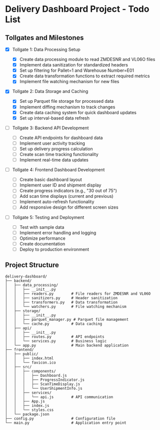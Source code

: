 # Delivery Dashboard Project - Todo List

## Tollgates and Milestones

- [x] Tollgate 1: Data Processing Setup

  - [x] Create data processing module to read ZMDESNR and VL06O files
  - [x] Implement data sanitization for standardized headers
  - [x] Set up filtering for Pallet=1 and Warehouse Number=E01
  - [x] Create data transformation functions to extract required metrics
  - [x] Implement file watching mechanism for new files

- [x] Tollgate 2: Data Storage and Caching

  - [x] Set up Parquet file storage for processed data
  - [x] Implement diffing mechanism to track changes
  - [x] Create data caching system for quick dashboard updates
  - [x] Set up interval-based data refresh

- [ ] Tollgate 3: Backend API Development

  - [ ] Create API endpoints for dashboard data
  - [ ] Implement user activity tracking
  - [ ] Set up delivery progress calculation
  - [ ] Create scan time tracking functionality
  - [ ] Implement real-time data updates

- [ ] Tollgate 4: Frontend Dashboard Development

  - [ ] Create basic dashboard layout
  - [ ] Implement user ID and shipment display
  - [ ] Create progress indicators (e.g., "30 out of 75")
  - [ ] Add scan time displays (current and previous)
  - [ ] Implement auto-refresh functionality
  - [ ] Add responsive design for different screen sizes

- [ ] Tollgate 5: Testing and Deployment
  - [ ] Test with sample data
  - [ ] Implement error handling and logging
  - [ ] Optimize performance
  - [ ] Create documentation
  - [ ] Deploy to production environment

## Project Structure

```
delivery-dashboard/
├── backend/
│   ├── data_processing/
│   │   ├── __init__.py
│   │   ├── readers.py        # File readers for ZMDESNR and VL06O
│   │   ├── sanitizers.py     # Header sanitization
│   │   ├── transformers.py   # Data transformation
│   │   └── watchers.py       # File watching mechanism
│   ├── storage/
│   │   ├── __init__.py
│   │   ├── parquet_manager.py # Parquet file management
│   │   └── cache.py          # Data caching
│   ├── api/
│   │   ├── __init__.py
│   │   ├── routes.py         # API endpoints
│   │   └── services.py       # Business logic
│   └── app.py                # Main backend application
├── frontend/
│   ├── public/
│   │   ├── index.html
│   │   └── favicon.ico
│   ├── src/
│   │   ├── components/
│   │   │   ├── Dashboard.js
│   │   │   ├── ProgressIndicator.js
│   │   │   ├── ScanTimeDisplay.js
│   │   │   └── UserShipmentInfo.js
│   │   ├── services/
│   │   │   └── api.js        # API communication
│   │   ├── App.js
│   │   ├── index.js
│   │   └── styles.css
│   └── package.json
├── config.py                 # Configuration file
└── main.py                   # Application entry point
```

